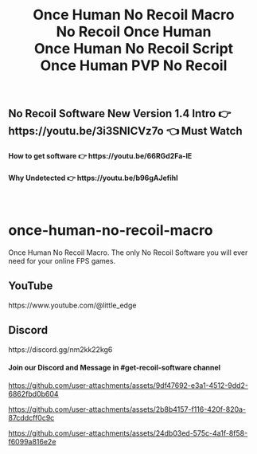 
<h1 align="center">
  <br>
  Once Human No Recoil Macro
  <br>
  No Recoil Once Human
  <br>
  Once Human  No Recoil Script
  <br>
  Once Human PVP No Recoil
</h1>

<br>
<h2>No Recoil Software New Version 1.4 Intro  👉 https://youtu.be/3i3SNICVz7o 👈 Must Watch</h2>
<h4>How to get software 👉 https://youtu.be/66RGd2Fa-IE </h4>
<h4>Why Undetected 👉 https://youtu.be/b96gAJefihI </h4>
<br>

# once-human-no-recoil-macro
Once Human No Recoil Macro. The only No Recoil Software you will ever need for your online FPS games.

<h2>YouTube</h2>
https://www.youtube.com/@little_edge
<br>
<h2>Discord</h2>
https://discord.gg/nm2kk22kg6
<h4>Join our Discord and Message in #get-recoil-software channel</h4>


https://github.com/user-attachments/assets/9df47692-e3a1-4512-9dd2-6862fbd0b604


https://github.com/user-attachments/assets/2b8b4157-f116-420f-820a-87cddcff0c9c


https://github.com/user-attachments/assets/24db03ed-575c-4a1f-8f58-f6099a816e2e



